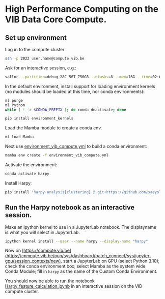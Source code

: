 # High Performance Computing on the VIB Data Core Compute.

## Set up environment

Log in to the compute cluster:

```bash
ssh -p 2022 user.name@compute.vib.be
```

Ask for an interactive session, e.g.:

```bash
salloc --partition=debug_28C_56T_750GB --ntasks=8 --mem=16G --time=02:00:00
```

In the default environment, install support for loading environment kernels (no modules should be loaded at this time, nor conda environments):

```bash
ml purge
ml Python
while [ ! -z $CONDA_PREFIX ]; do conda deactivate; done

pip install environment_kernels
```

Load the Mamba module to create a conda env.

```bash
ml load Mamba
```

Next use [environment_vib_compute.yml](../../../environment_vib_compute.yml) to build a conda environment:

```bash
mamba env create -f environment_vib_compute.yml
```

Activate the environment:

```bash
conda activate harpy
```

Install Harpy:

```bash
pip install 'harpy-analysis[clustering] @ git+https://github.com/saeyslab/harpy.git'
```

## Run the Harpy notebook as an interactive session.

Make an ipython kernel to use in a JupyterLab notebook. The displayname is what you will select in JupyterLab.

```bash
ipython kernel install --user --name harpy --display-name "harpy"
```

Now on [https://compute.vib.be](https://compute.vib.be/pun/sys/dashboard/batch_connect/sys/jupyter-gpu/session_contexts/new), start a JupyterLab on GPU (select Python 3.10); check the conda environment box; select Mamba as the system wide Conda Module; fill in `harpy` as the name of the Custom Conda Environment.

You should now be able to run the notebook [Harpy_feature_calculation.ipynb](../general/Harpy_feature_calculation.ipynb) in an interactive session on the VIB compute cluster.
